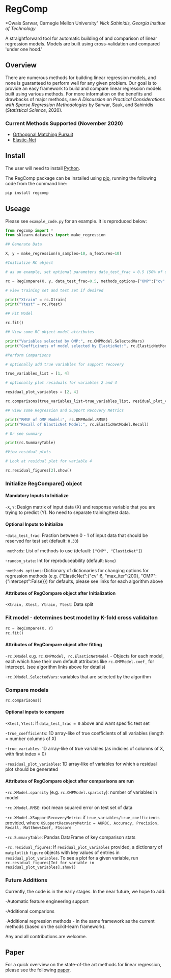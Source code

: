 # RegComp
*Owais Sarwar, Carnegie Mellon University" 
*Nick Sahinidis, Georgia Institue of Technology* 

A straightforward tool for automatic building of and comparison of linear regression models. Models are built using cross-validation and compared 'under one hood.' 

## Overview 

There are numerous methods for building linear regression models, and none is guaranteed to perform well for any given problem. Our goal is to provide an easy framework to build and compare linear regression models built using various methods. For more information on the benefits and drawbacks of major methods, see *A Discussion on Practical Considerations with Sparse Regression Methodologies* by Sarwar, Sauk, and Sahinidis (*Statistical Science*, 2020). 

### Current Methods Supported (November 2020) 
- [Orthogonal Matching Pursuit](https://scikit-learn.org/stable/modules/generated/sklearn.linear_model.OrthogonalMatchingPursuitCV.html#sklearn.linear_model.OrthogonalMatchingPursuitCV)
- [Elastic-Net](https://scikit-learn.org/stable/modules/generated/sklearn.linear_model.ElasticNetCV.html)

## Install 
The user will need to install [Python](https://www.python.org/downloads/).

The RegComp package can be installed using [pip](https://pip.pypa.io/en/stable/), running the following code from the command line: 

```bash 
pip install regcomp
``` 

## Useage 
Please see `example_code.py` for an example. It is reproduced below: 
```python 
from regcomp import * 
from sklearn.datasets import make_regression 

## Generate Data 

X, y = make_regression(n_samples=10, n_features=10)

#Initialize RC object 

# as an example, set optional parameters data_test_frac = 0.5 (50% of data is set to training and 50% testing) and change CV-folds for OMP to 2 and ENet to 3

rc = RegCompare(X, y, data_test_frac=0.5, methods_options={"OMP":{"cv":2}, "ElasticNet":{"cv": 3}})

# view training set and test set if desired 

print("Xtrain" = rc.Xtrain)
print("Ytest" = rc.Ytest)

## Fit Model 

rc.fit()

## View some RC object model attributes 

print("Variables selected by OMP:", rc.OMPModel.SelectedVars)
print("Coefficinets of model selected by ElasticNet:", rc.ElasticNetModel.coef_)

#Perform Comparisons 

# optionally add true variables for support recovery 

true_variables_list = [1, 4]

# optionally plot residuals for variables 2 and 4

residual_plot_variables = [2, 4]

rc.comparisons(true_variables_list=true_variables_list, residual_plot_variables=residual_plot_variables)

## View some Regression and Support Recovery Metrics 

print("RMSE of OMP Model:", rc.OMPModel.RMSE)
print("Recall of ElasticNet Model:", rc.ElasticNetModel.Recall) 

# Or see summary 

print(rc.SummaryTable)

#View residual plots 

# Look at residual plot for variable 4 

rc.residual_figures[2].show()

```
### Initialize RegCompare() object 

#### Mandatory Inputs to Initialize 

-`X`, `Y`: Design matrix of input data (X) and response variable that you are trying to predict (Y). No need to separate training/test data.

#### Optional Inputs to Initialize 

-`data_test_frac`: Fraction between 0 - 1 of input data that should be reserved for test set (default: `0.33`) 

-`methods`: List of methods to use (default: `["OMP", "ElasticNet"]`)

-`random_state`: Int for reproduceability (default: `None`)

-`methods options`: Dictionary of dictionaries for changing options for regression methods (e.g. {"ElasticNet":{"cv":6, "max_iter":200}, "OMP":{"intercept":False}}) for defaults, please see links for each algorithm above


#### Attributes of RegCompare object after Initialization 

-`Xtrain, Xtest, Ytrain, Ytest`: Data split 

### Fit model - determines best model by K-fold cross validaiton 

```python
rc = RegCompare(X, Y)
rc.fit()
```
#### Attributes of RegCompare object after fitting  

-`rc.XModel` e.g. `rc.OMPModel, rc.ElasticNetModel` - Objects for each model, each which have their own default attributes like `rc.OMPModel.coef_` for intercept. (see algorithm links above for details)

-`rc.XModel.SelectedVars`: variables that are selected by the algorithm

### Compare models 

```python 
rc.comparisons()
```
#### Optional inputs to compare

-`Xtest`, `Ytest`: If `data_test_frac = 0` above and want specific test set

-`true_coefficients`: 1D array-like of true coefficients of all variables (length = number columns of X) 

-`true_variables`: 1D array-like of true variables (as indicies of columns of X, with first index = 0)

-`residual_plot_variables`: 1D array-like of variables for which a residual plot should be generated 

#### Attributes of RegCompare object after comparisons are run 

-`rc.XModel.sparsity` (e.g. `rc.OMPModel.sparisty`):  number of variables in model

-`rc.XModel.RMSE`: root mean squared error on test set of data

-`rc.XModel.XSupportRecoveryMetric`: if `true_variables/true_coefficients` provided, where `XSupportRecoveryMetric = AUROC, Accuracy, Precision, Recall, MatthewsCoef, F1score`

-`rc.SummaryTable`: Pandas DataFrame of key comparison stats

-`rc.residual_figures`: If `residual_plot_variables` provided, a dictionary of `matplotlib` `figure` objects with key values of entries in `residual_plot_variables`. To see a plot for a given variable, run `rc.residual_figures[Int for variable in residual_plot_variables].show()` 

### Future Additions 

Currently, the code is in the early stages. In the near future, we hope to add: 

-Automatic feature engineering support 

-Additional comparions 

-Additional regression methods - in the same framework as the current methods (based on the scikit-learn framework). 

Any and all contributions are welcome. 
## Paper 

For a quick overview on the state-of-the art methods for linear regression, please see the following [paper](https://www.e-publications.org/ims/submission/STS/user/submissionFile/46450?confirm=fccc7ad1). 
